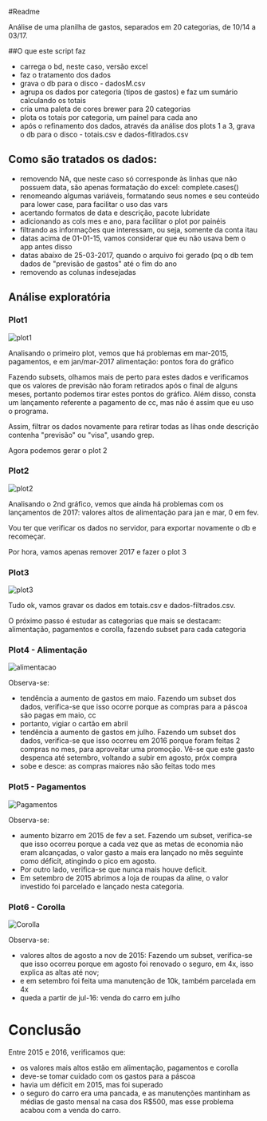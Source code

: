 #Readme

Análise de uma planilha de gastos, separados em 20 categorias, de 10/14 a 03/17.


##O que este script faz

- carrega o bd, neste caso, versão excel
- faz o tratamento dos dados
- grava o db para o disco - dadosM.csv
- agrupa os dados por categoria (tipos de gastos) e faz um sumário calculando os totais
- cria uma paleta de cores brewer para 20 categorias
- plota os totais por categoria, um painel para cada ano
- após o refinamento dos dados, através da análise dos plots 1 a 3, grava o db para o disco - totais.csv e dados-fitlrados.csv



## Como são tratados os dados:
- removendo NA, que neste caso só corresponde às linhas que não possuem data, são apenas 
formatação do excel: complete.cases()
- renomeando algumas variáveis, formatando seus nomes e seu conteúdo para lower case, para facilitar o uso das vars
- acertando formatos de data e descrição, pacote lubridate
- adicionando as cols mes e ano, para facilitar o plot por painéis
- filtrando as informações que interessam, ou seja, somente da conta itau
- datas acima de 01-01-15, vamos considerar que eu não usava bem o app antes disso
- datas abaixo de 25-03-2017, quando o arquivo foi gerado (pq o db tem dados de 
"previsão de gastos" até o fim do ano
- removendo as colunas indesejadas


## Análise exploratória

### Plot1

![plot1](plot1.png)

Analisando o primeiro plot, vemos que há problemas em mar-2015, pagamentos, e em jan/mar-2017 alimentação: pontos fora do gráfico

Fazendo subsets, olhamos mais de perto para estes dados e verificamos que os valores de previsão não foram retirados após o final de alguns meses, portanto podemos tirar estes pontos do gráfico. Além disso, consta um lançamento referente a pagamento de cc, mas não é assim que eu uso o programa.

Assim, filtrar os dados novamente para retirar todas as lihas onde descrição contenha "previsão" ou "visa", usando grep.

Agora podemos gerar o plot 2

### Plot2

![plot2](plot2.png)


Analisando o 2nd gráfico, vemos que ainda há problemas com os lançamentos de 2017: valores altos de alimentação para jan e mar, 0 em fev.

Vou ter que verificar os dados no servidor, para exportar novamente o db e recomeçar.

Por hora, vamos apenas remover 2017 e fazer o plot 3

### Plot3

![plot3](plot3.png)


Tudo ok, vamos gravar os dados em totais.csv e dados-filtrados.csv.

O próximo passo é estudar as categorias que mais se destacam: alimentação, pagamentos e corolla, fazendo subset para cada categoria


### Plot4 - Alimentação

![alimentacao](plot-alim.png)

Observa-se:

- tendência a aumento de gastos em maio. Fazendo um subset dos dados, verifica-se que isso ocorre porque as compras para a páscoa são pagas em maio, cc
- portanto, vigiar o cartão em abril
- tendência a aumento de gastos em julho. Fazendo um subset dos dados, verifica-se que isso ocorreu em 2016 porque foram feitas 2 compras no mes, para aproveitar uma promoção. Vê-se que este gasto despenca até setembro, voltando a subir em agosto, próx compra
- sobe e desce: as compras maiores não são feitas todo mes

### Plot5 - Pagamentos

![Pagamentos](plot-pag.png)

Observa-se:

- aumento bizarro em 2015 de fev a set. Fazendo um subset, verifica-se que isso ocorreu porque a cada vez que as metas de economia não eram alcançadas, o valor gasto a mais era lançado no mês seguinte como déficit, atingindo o pico em agosto. 
- Por outro lado, verifica-se que nunca mais houve deficit. 
- Em setembro de 2015 abrimos a loja de roupas da aline, o valor investido foi parcelado e lançado nesta categoria.

### Plot6 - Corolla

![Corolla](plot-cor.png)

Observa-se:

- valores altos de agosto a nov de 2015: Fazendo um subset, verifica-se que isso ocorreu porque em agosto foi renovado o seguro, em 4x, isso explica as altas até nov;
- e em setembro foi feita uma manutenção de 10k, também parcelada em 4x
- queda a partir de jul-16: venda do carro em julho


# Conclusão

Entre 2015 e 2016, verificamos que:

- os valores mais altos estão em alimentação, pagamentos e corolla
- deve-se tomar cuidado com os gastos para a páscoa
- havia um déficit em 2015, mas foi superado
- o seguro do carro era uma pancada, e as manutenções mantinham as médias de gasto mensal na casa dos R$500, mas esse problema acabou com a venda do carro.